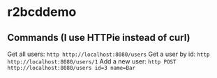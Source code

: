 # r2bcddemo

## Commands (I use HTTPie instead of curl)
Get all users: ```http http://localhost:8080/users```
Get a user by id: ```http http://localhost:8080/users/1```
Add a new user: ```http POST http://localhost:8080/users id=3 name=Bar```